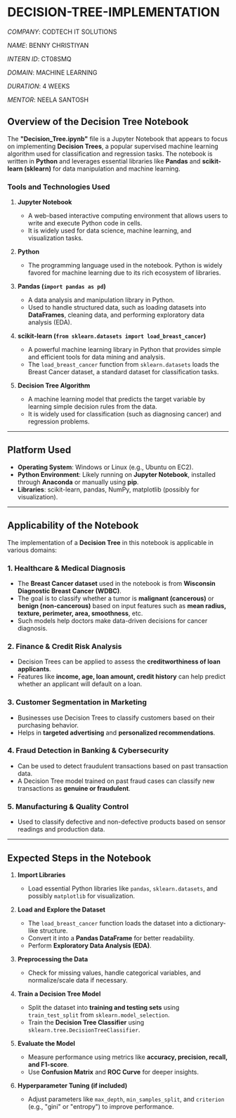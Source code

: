 ﻿# DECISION-TREE-IMPLEMENTATION

*COMPANY*: CODTECH IT SOLUTIONS

*NAME*: BENNY CHRISTIYAN

*INTERN ID*: CT08SMQ

*DOMAIN*: MACHINE LEARNING

*DURATION*: 4 WEEKS

*MENTOR*: NEELA SANTOSH

## **Overview of the Decision Tree Notebook**
The **"Decision_Tree.ipynb"** file is a Jupyter Notebook that appears to focus on implementing **Decision Trees**, a popular supervised machine learning algorithm used for classification and regression tasks. The notebook is written in **Python** and leverages essential libraries like **Pandas** and **scikit-learn (sklearn)** for data manipulation and machine learning.

### **Tools and Technologies Used**
1. **Jupyter Notebook**  
   - A web-based interactive computing environment that allows users to write and execute Python code in cells.  
   - It is widely used for data science, machine learning, and visualization tasks.  

2. **Python**  
   - The programming language used in the notebook. Python is widely favored for machine learning due to its rich ecosystem of libraries.  

3. **Pandas (`import pandas as pd`)**  
   - A data analysis and manipulation library in Python.  
   - Used to handle structured data, such as loading datasets into **DataFrames**, cleaning data, and performing exploratory data analysis (EDA).  

4. **scikit-learn (`from sklearn.datasets import load_breast_cancer`)**  
   - A powerful machine learning library in Python that provides simple and efficient tools for data mining and analysis.  
   - The `load_breast_cancer` function from `sklearn.datasets` loads the Breast Cancer dataset, a standard dataset for classification tasks.  

5. **Decision Tree Algorithm**  
   - A machine learning model that predicts the target variable by learning simple decision rules from the data.  
   - It is widely used for classification (such as diagnosing cancer) and regression problems.  

---

## **Platform Used**
- **Operating System**: Windows or Linux (e.g., Ubuntu on EC2).  
- **Python Environment**: Likely running on **Jupyter Notebook**, installed through **Anaconda** or manually using **pip**.  
- **Libraries**: scikit-learn, pandas, NumPy, matplotlib (possibly for visualization).  

---

## **Applicability of the Notebook**
The implementation of a **Decision Tree** in this notebook is applicable in various domains:

### **1. Healthcare & Medical Diagnosis**
   - The **Breast Cancer dataset** used in the notebook is from **Wisconsin Diagnostic Breast Cancer (WDBC)**.
   - The goal is to classify whether a tumor is **malignant (cancerous)** or **benign (non-cancerous)** based on input features such as **mean radius, texture, perimeter, area, smoothness**, etc.
   - Such models help doctors make data-driven decisions for cancer diagnosis.

### **2. Finance & Credit Risk Analysis**
   - Decision Trees can be applied to assess the **creditworthiness of loan applicants**.
   - Features like **income, age, loan amount, credit history** can help predict whether an applicant will default on a loan.

### **3. Customer Segmentation in Marketing**
   - Businesses use Decision Trees to classify customers based on their purchasing behavior.
   - Helps in **targeted advertising** and **personalized recommendations**.

### **4. Fraud Detection in Banking & Cybersecurity**
   - Can be used to detect fraudulent transactions based on past transaction data.
   - A Decision Tree model trained on past fraud cases can classify new transactions as **genuine or fraudulent**.

### **5. Manufacturing & Quality Control**
   - Used to classify defective and non-defective products based on sensor readings and production data.

---

## **Expected Steps in the Notebook**
1. **Import Libraries**  
   - Load essential Python libraries like `pandas`, `sklearn.datasets`, and possibly `matplotlib` for visualization.

2. **Load and Explore the Dataset**  
   - The `load_breast_cancer` function loads the dataset into a dictionary-like structure.
   - Convert it into a **Pandas DataFrame** for better readability.
   - Perform **Exploratory Data Analysis (EDA)**.

3. **Preprocessing the Data**  
   - Check for missing values, handle categorical variables, and normalize/scale data if necessary.

4. **Train a Decision Tree Model**  
   - Split the dataset into **training and testing sets** using `train_test_split` from `sklearn.model_selection`.
   - Train the **Decision Tree Classifier** using `sklearn.tree.DecisionTreeClassifier`.

5. **Evaluate the Model**  
   - Measure performance using metrics like **accuracy, precision, recall, and F1-score**.
   - Use **Confusion Matrix** and **ROC Curve** for deeper insights.

6. **Hyperparameter Tuning (if included)**  
   - Adjust parameters like `max_depth`, `min_samples_split`, and `criterion` (e.g., "gini" or "entropy") to improve performance.
